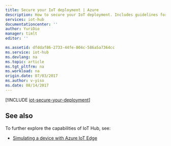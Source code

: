 ```yaml
---
title: Secure your IoT deployment | Azure
description: How to secure your IoT deployment. Includes guidelines for securing device provisioning, connections, and access to the IoT Hub service
services: iot-hub
documentationcenter: ''
author: YuriDio
manager: timlt
editor: ''

ms.assetid: dfddaf86-2733-44fe-804c-586a5a7364cc
ms.service: iot-hub
ms.devlang: na
ms.topic: article
ms.tgt_pltfrm: na
ms.workload: na
origin.date: 07/03/2017
ms.author: v-yiso
ms.date: 08/14/2017
---
```


[!INCLUDE [iot-secure-your-deployment](../../includes/iot-secure-your-deployment.md)]

## See also

To further explore the capabilities of IoT Hub, see:

* [Simulating a device with Azure IoT Edge][lnk-iotedge]

[lnk-iotedge]: iot-hub-linux-iot-edge-simulated-device.md
